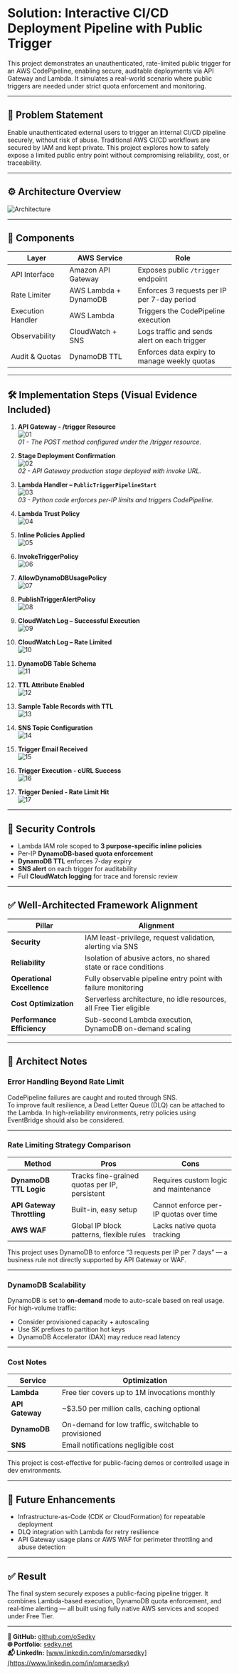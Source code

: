 # Solution: Interactive CI/CD Deployment Pipeline with Public Trigger

This project demonstrates an unauthenticated, rate-limited public trigger for an AWS CodePipeline, enabling secure, auditable deployments via API Gateway and Lambda. It simulates a real-world scenario where public triggers are needed under strict quota enforcement and monitoring.

---

## 📌 Problem Statement

Enable unauthenticated external users to trigger an internal CI/CD pipeline securely, without risk of abuse. Traditional AWS CI/CD workflows are secured by IAM and kept private. This project explores how to safely expose a limited public entry point without compromising reliability, cost, or traceability.

---

## ⚙️ Architecture Overview

![Architecture](./screenshots/01-architecture.png)

---

## 🚀 Components

| Layer              | AWS Service           | Role                                             |
|-------------------|-----------------------|--------------------------------------------------|
| API Interface      | Amazon API Gateway    | Exposes public `/trigger` endpoint               |
| Rate Limiter       | AWS Lambda + DynamoDB | Enforces 3 requests per IP per 7-day period      |
| Execution Handler  | AWS Lambda            | Triggers the CodePipeline execution              |
| Observability      | CloudWatch + SNS      | Logs traffic and sends alert on each trigger     |
| Audit & Quotas     | DynamoDB TTL          | Enforces data expiry to manage weekly quotas     |

---

## 🛠️ Implementation Steps (Visual Evidence Included)

1. **API Gateway - /trigger Resource**  
   ![01](./screenshots/02-api-post.png)  
   *01 - The POST method configured under the /trigger resource.*

2. **Stage Deployment Confirmation**  
   ![02](./screenshots/03-stage-url.png)  
   *02 - API Gateway production stage deployed with invoke URL.*

3. **Lambda Handler – `PublicTriggerPipelineStart`**  
   ![03](./screenshots/04-lambda-code.png)  
   *03 - Python code enforces per-IP limits and triggers CodePipeline.*

4. **Lambda Trust Policy**  
   ![04](./screenshots/05-trust-policy.png)

5. **Inline Policies Applied**  
   ![05](./screenshots/06-inline-policies.png)

6. **InvokeTriggerPolicy**  
   ![06](./screenshots/07-invoke-policy.png)

7. **AllowDynamoDBUsagePolicy**  
   ![07](./screenshots/08-dynamodb-policy.png)

8. **PublishTriggerAlertPolicy**  
   ![08](./screenshots/09-sns-policy.png)

9. **CloudWatch Log – Successful Execution**  
   ![09](./screenshots/10-success-log.png)

10. **CloudWatch Log – Rate Limited**  
   ![10](./screenshots/11-ratelimit-log.png)

11. **DynamoDB Table Schema**  
   ![11](./screenshots/12-schema.png)

12. **TTL Attribute Enabled**  
   ![12](./screenshots/13-ttl-enabled.png)

13. **Sample Table Records with TTL**  
   ![13](./screenshots/14-item-view.png)

14. **SNS Topic Configuration**  
   ![14](./screenshots/15-sns-topic.png)

15. **Trigger Email Received**  
   ![15](./screenshots/16-sns-email.png)

16. **Trigger Execution - cURL Success**  
   ![16](./screenshots/17-curl-success.png)

17. **Trigger Denied - Rate Limit Hit**  
   ![17](./screenshots/18-curl-blocked.png)

---

## 🔐 Security Controls

- Lambda IAM role scoped to **3 purpose-specific inline policies**
- Per-IP **DynamoDB-based quota enforcement**
- **DynamoDB TTL** enforces 7-day expiry
- **SNS alert** on each trigger for auditability
- Full **CloudWatch logging** for trace and forensic review

---

## ✅ Well-Architected Framework Alignment

| Pillar               | Alignment                                                                 |
|----------------------|---------------------------------------------------------------------------|
| **Security**         | IAM least-privilege, request validation, alerting via SNS                 |
| **Reliability**      | Isolation of abusive actors, no shared state or race conditions           |
| **Operational Excellence** | Fully observable pipeline entry point with failure monitoring      |
| **Cost Optimization**| Serverless architecture, no idle resources, all Free Tier eligible        |
| **Performance Efficiency**| Sub-second Lambda execution, DynamoDB on-demand scaling             |

---

## 🧠 Architect Notes

### Error Handling Beyond Rate Limit

CodePipeline failures are caught and routed through SNS.  
To improve fault resilience, a Dead Letter Queue (DLQ) can be attached to the Lambda. In high-reliability environments, retry policies using EventBridge should also be considered.

---

### Rate Limiting Strategy Comparison

| Method                  | Pros                                         | Cons                                      |
|-------------------------|----------------------------------------------|-------------------------------------------|
| **DynamoDB TTL Logic**  | Tracks fine-grained quotas per IP, persistent | Requires custom logic and maintenance     |
| **API Gateway Throttling** | Built-in, easy setup                      | Cannot enforce per-IP quotas over time    |
| **AWS WAF**             | Global IP block patterns, flexible rules     | Lacks native quota tracking               |

This project uses DynamoDB to enforce “3 requests per IP per 7 days” — a business rule not directly supported by API Gateway or WAF.

---

### DynamoDB Scalability

DynamoDB is set to **on-demand** mode to auto-scale based on real usage. For high-volume traffic:
- Consider provisioned capacity + autoscaling
- Use SK prefixes to partition hot keys
- DynamoDB Accelerator (DAX) may reduce read latency

---

### Cost Notes

| Service         | Optimization |
|----------------|--------------|
| **Lambda**      | Free tier covers up to 1M invocations monthly |
| **API Gateway** | ~$3.50 per million calls, caching optional    |
| **DynamoDB**    | On-demand for low traffic, switchable to provisioned |
| **SNS**         | Email notifications negligible cost            |

This project is cost-effective for public-facing demos or controlled usage in dev environments.

---

## 🧩 Future Enhancements

- Infrastructure-as-Code (CDK or CloudFormation) for repeatable deployment
- DLQ integration with Lambda for retry resilience
- API Gateway usage plans or AWS WAF for perimeter throttling and abuse detection

---

## ✅ Result

The final system securely exposes a public-facing pipeline trigger. It combines Lambda-based execution, DynamoDB quota enforcement, and real-time alerting — all built using fully native AWS services and scoped under Free Tier.

---

**🔗 GitHub:** [github.com/oSedky](https://github.com/oSedky)  
**🌐 Portfolio:** [sedky.net](https://sedky.net)  
**📬 LinkedIn:** [www.linkedin.com/in/omarsedky](https://www.linkedin.com/in/omarsedky)